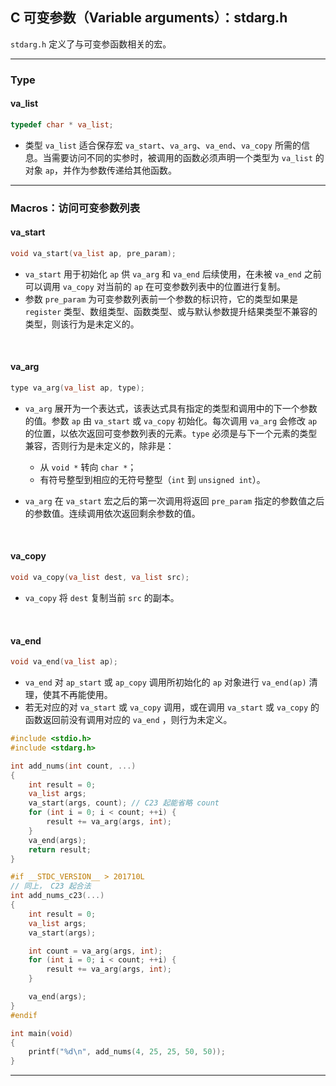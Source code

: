 ## C 可变参数（Variable arguments）：stdarg.h

`stdarg.h` 定义了与可变参函数相关的宏。

---
### Type

#### va_list

```c
typedef char * va_list;
```

- 类型 `va_list` 适合保存宏 `va_start`、`va_arg`、`va_end`、`va_copy` 所需的信息。当需要访问不同的实参时，被调用的函数必须声明一个类型为 `va_list` 的对象 `ap`，并作为参数传递给其他函数。

---
### Macros：访问可变参数列表

#### va_start

```c
void va_start(va_list ap, pre_param); 
```

- `va_start` 用于初始化 `ap` 供 `va_arg` 和 `va_end` 后续使用，在未被 `va_end` 之前可以调用 `va_copy` 对当前的 `ap` 在可变参数列表中的位置进行复制。
- 参数 `pre_param` 为可变参数列表前一个参数的标识符，它的类型如果是 `register` 类型、数组类型、函数类型、或与默认参数提升结果类型不兼容的类型，则该行为是未定义的。

<br>

#### va_arg

```c
type va_arg(va_list ap, type);

```

- `va_arg` 展开为一个表达式，该表达式具有指定的类型和调用中的下一个参数的值。参数 `ap` 由 `va_start` 或 `va_copy` 初始化。每次调用 `va_arg` 会修改 `ap` 的位置，以依次返回可变参数列表的元素。`type` 必须是与下一个元素的类型兼容，否则行为是未定义的，除非是：
  - 从 `void *` 转向 `char *`；
  - 有符号整型到相应的无符号整型（`int` 到 `unsigned int`）。

- `va_arg` 在 `va_start` 宏之后的第一次调用将返回 `pre_param` 指定的参数值之后的参数值。连续调用依次返回剩余参数的值。

<br>

#### va_copy

```c
void va_copy(va_list dest, va_list src);
```

- `va_copy` 将 `dest` 复制当前 `src` 的副本。

<br>

#### va_end

```c
void va_end(va_list ap);
```

- `va_end` 对 `ap_start` 或 `ap_copy` 调用所初始化的 `ap` 对象进行 `va_end(ap)` 清理，使其不再能使用。
- 若无对应的对 `va_start` 或 `va_copy` 调用，或在调用 `va_start` 或 `va_copy` 的函数返回前没有调用对应的 `va_end` ，则行为未定义。


```c
#include <stdio.h>
#include <stdarg.h>

int add_nums(int count, ...)
{
    int result = 0;
    va_list args;
    va_start(args, count); // C23 起能省略 count
    for (int i = 0; i < count; ++i) {
        result += va_arg(args, int);
    }
    va_end(args);
    return result;
}

#if __STDC_VERSION__ > 201710L
// 同上， C23 起合法
int add_nums_c23(...)
{
    int result = 0;
    va_list args;
    va_start(args);

    int count = va_arg(args, int);
    for (int i = 0; i < count; ++i) {
        result += va_arg(args, int);
    }

    va_end(args);
}
#endif

int main(void)
{
    printf("%d\n", add_nums(4, 25, 25, 50, 50));
}
```

---